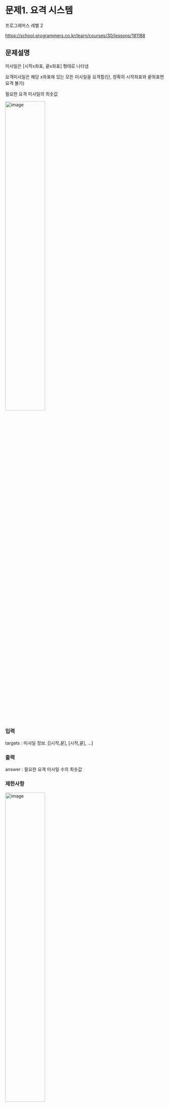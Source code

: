 # 문제1. 요격 시스템

프로그래머스 레벨 2

https://school.programmers.co.kr/learn/courses/30/lessons/181188

## 문제설명

미사일은 [시작x좌표, 끝x좌표] 형태로 나타냄

요격미사일은 해당 x좌표에 있는 모든 미사일을 요격함(단, 정확히 시작좌표와 끝좌표면 요격 불가)

필요한 요격 미사일의 최솟값

<img src="https://github.com/user-attachments/assets/be8bc775-2a8c-423e-a318-786a9b65f5c2" alt="image" style="width: 50%; height: 50%;">

### 입력

targets : 미사일 정보. [[시작,끝], [시작,끝], ...]

### 출력

answer : 필요한 요격 미사일 수의 최솟값

### 제한사항

<img src="https://github.com/user-attachments/assets/5cca31b7-c569-4cd4-959a-d1110a46a3b5" alt="image" style="width: 50%; height: 50%;">

## 풀이

끝 좌표 순서로 sort하고 끝좌표와 그보다 앞에있는 다음 미사일의 시작좌표중 최대값 사이에 요격 미사일을 배치(Greedy Algorithm)

### Greedy Algorithm 증명

#### Greedy Choice Property

#### Optimal Substructure

### 코드

```

```

### 분석



#### 고찰



## 후기



